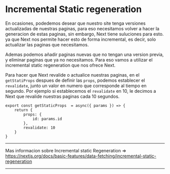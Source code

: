 # Incremental Static regeneration

En ocasiones, podedemos desear que nuestro site tenga  versiones actualizadas de nuestras paginas, para eso necesitamos volver a hacer la generacion de estas paginas, sin embargo, Next tiene suluciones para esto.
ya que Next nos permite hacer esto de forma incremental, es decir, solo actualizar las paginas que necesitamos.

Ademas podemos añadir paginas nuevas que no tengan una version previa, y eliminar paginas que ya no necesitamos.
Para eso vamos a utilizar el incremental static regeneration que nos ofrece Next.

Para hacer que Next revalide o actualice nuestras paginas, en el `getStatiProps` despues de definir las `props`, podemos establecer el `revalidate`, junto un valor en numero que corresponde al tiempo en segundo.
Por ejemplo si establecemos el `revalidate` en 10, le decimos a Next que revalide nuestras paginas cada 10 segundos.

```
export const getStaticProps  = async({ params }) => {
    return {
        props: {
            id: params.id
        },
        revalidate: 10
    }
}

```

---
Mas informacion sobre Incremental static Regeneration => https://nextjs.org/docs/basic-features/data-fetching/incremental-static-regeneration

---